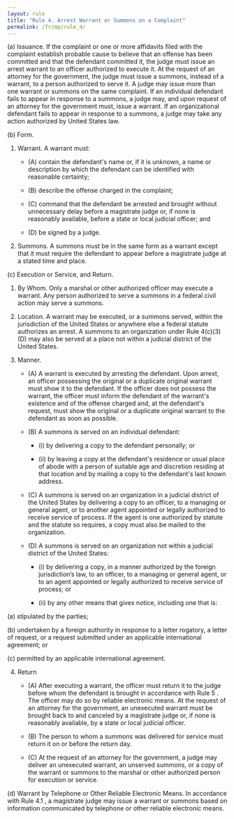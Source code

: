 ```yaml
---
layout: rule
title: "Rule 4. Arrest Warrant or Summons on a Complaint"
permalink: /frcmp/rule_4/
---
```


(a) Issuance. If the complaint or one or more affidavits filed with the complaint establish probable cause to believe that an offense has been committed and that the defendant committed it, the judge must issue an arrest warrant to an officer authorized to execute it. At the request of an attorney for the government, the judge must issue a summons, instead of a warrant, to a person authorized to serve it. A judge may issue more than one warrant or summons on the same complaint. If an individual defendant fails to appear in response to a summons, a judge may, and upon request of an attorney for the government must, issue a warrant. If an organizational defendant fails to appear in response to a summons, a judge may take any action authorized by United States law.


(b) Form.


1. Warrant. A warrant must:


    - (A) contain the defendant's name or, if it is unknown, a name or description by which the defendant can be identified with reasonable certainty;


    - (B) describe the offense charged in the complaint;


    - (C) command that the defendant be arrested and brought without unnecessary delay before a magistrate judge or, if none is reasonably available, before a state or local judicial officer; and


    - (D) be signed by a judge.


2. Summons. A summons must be in the same form as a warrant except that it must require the defendant to appear before a magistrate judge at a stated time and place.


(c) Execution or Service, and Return.


1. By Whom. Only a marshal or other authorized officer may execute a warrant. Any person authorized to serve a summons in a federal civil action may serve a summons.


2. Location. A warrant may be executed, or a summons served, within the jurisdiction of the United States or anywhere else a federal statute authorizes an arrest. A summons to an organization under Rule 4(c)(3)(D) may also be served at a place not within a judicial district of the United States.


3. Manner.


    - (A) A warrant is executed by arresting the defendant. Upon arrest, an officer possessing the original or a duplicate original warrant must show it to the defendant. If the officer does not possess the warrant, the officer must inform the defendant of the warrant's existence and of the offense charged and, at the defendant's request, must show the original or a duplicate original warrant to the defendant as soon as possible.


    - (B) A summons is served on an individual defendant:


        - (i) by delivering a copy to the defendant personally; or


        - (ii) by leaving a copy at the defendant's residence or usual place of abode with a person of suitable age and discretion residing at that location and by mailing a copy to the defendant's last known address.


    - (C) A summons is served on an organization in a judicial district of the United States by delivering a copy to an officer, to a managing or general agent, or to another agent appointed or legally authorized to receive service of process. If the agent is one authorized by statute and the statute so requires, a copy must also be mailed to the organization.


    - (D) A summons is served on an organization not within a judicial district of the United States:


        - (i) by delivering a copy, in a manner authorized by the foreign jurisdiction’s law, to an officer, to a managing or general agent, or to an agent appointed or legally authorized to receive service of process; or


        - (ii) by any other means that gives notice, including one that is:


(a) stipulated by the parties;


(b) undertaken by a foreign authority in response to a letter rogatory, a letter of request, or a request submitted under an applicable international agreement; or


(c) permitted by an applicable international agreement.


4. Return


    - (A) After executing a warrant, the officer must return it to the judge before whom the defendant is brought in accordance with Rule 5 . The officer may do so by reliable electronic means. At the request of an attorney for the government, an unexecuted warrant must be brought back to and canceled by a magistrate judge or, if none is reasonably available, by a state or local judicial officer.


    - (B) The person to whom a summons was delivered for service must return it on or before the return day.


    - (C) At the request of an attorney for the government, a judge may deliver an unexecuted warrant, an unserved summons, or a copy of the warrant or summons to the marshal or other authorized person for execution or service.


(d) Warrant by Telephone or Other Reliable Electronic Means. In accordance with Rule 4.1 , a magistrate judge may issue a warrant or summons based on information communicated by telephone or other reliable electronic means.
